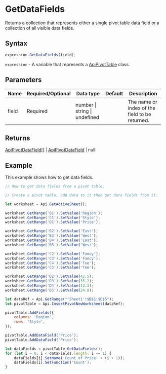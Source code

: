 # GetDataFields

Returns a collection that represents either a single pivot table data field
or a collection of all visible data fields.

## Syntax

```javascript
expression.GetDataFields(field);
```

`expression` - A variable that represents a [ApiPivotTable](../ApiPivotTable.md) class.

## Parameters

| **Name** | **Required/Optional** | **Data type** | **Default** | **Description** |
| ------------- | ------------- | ------------- | ------------- | ------------- |
| field | Required | number \| string \| undefined |  | The name or index of the field to be returned. |

## Returns

[ApiPivotDataField](../../ApiPivotDataField/ApiPivotDataField.md)[] \| [ApiPivotDataField](../../ApiPivotDataField/ApiPivotDataField.md) \| null

## Example

This example shows how to get data fields.

```javascript editor-xlsx
// How to get data fields from a pivot table.

// Create a pivot table, add data to it then get data fields from it.

let worksheet = Api.GetActiveSheet();

worksheet.GetRange('B1').SetValue('Region');
worksheet.GetRange('C1').SetValue('Style');
worksheet.GetRange('D1').SetValue('Price');

worksheet.GetRange('B2').SetValue('East');
worksheet.GetRange('B3').SetValue('West');
worksheet.GetRange('B4').SetValue('East');
worksheet.GetRange('B5').SetValue('West');

worksheet.GetRange('C2').SetValue('Fancy');
worksheet.GetRange('C3').SetValue('Fancy');
worksheet.GetRange('C4').SetValue('Tee');
worksheet.GetRange('C5').SetValue('Tee');

worksheet.GetRange('D2').SetValue(42.5);
worksheet.GetRange('D3').SetValue(35.2);
worksheet.GetRange('D4').SetValue(12.3);
worksheet.GetRange('D5').SetValue(24.8);

let dataRef = Api.GetRange("'Sheet1'!$B$1:$D$5");
let pivotTable = Api.InsertPivotNewWorksheet(dataRef);

pivotTable.AddFields({
    columns: 'Region',
    rows: 'Style',
});

pivotTable.AddDataField('Price');
pivotTable.AddDataField('Price');

let dataFields = pivotTable.GetDataFields();
for (let i = 0; i < dataFields.length; i += 1) {
    dataFields[i].SetName('Count of Price' + (i + 1));
    dataFields[i].SetFunction('Count');
}
```
